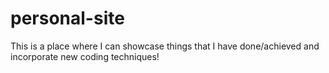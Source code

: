# personal-site
This is a place where I can showcase things that I have done/achieved and incorporate new coding techniques!
